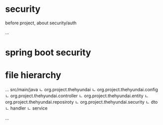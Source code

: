 # security
before project, about security/auth

...

# spring boot security

# file hierarchy
...
src/main/java
ㄴ org.project.thehyundai
ㄴ org.project.thehyundai.config
ㄴ org.project.thehyundai.controller
ㄴ org.project.thehyundai.entity
ㄴ org.project.thehyundai.reposiroty
ㄴ org.project.thehyundai.security
   ㄴ  dto
   ㄴ  handler
   ㄴ  service

...

